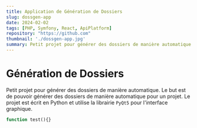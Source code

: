 ```yaml
---
title: Application de Génération de Dossiers
slug: dossgen-app
date: 2024-02-02
tags: [PHP, Symfony, React, ApiPlatform]
repository: "https://github.com"
thumbnail: './dossgen-app.jpg'
summary: Petit projet pour générer des dossiers de manière automatique. Le but est de pouvoir générer des dossiers de manière automatique pour un projet. Le projet est écrit PHP et React basé sur Symfony et ApiPlatform pour l'échange des données entre front et back.
---
```


# Génération de Dossiers

Petit projet pour générer des dossiers de manière automatique. Le but est de pouvoir générer des dossiers de manière automatique pour un projet. Le projet est écrit en Python et utilise la librairie `PyQt5` pour l'interface graphique.

```php
function test(){}
```

